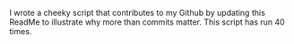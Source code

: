 I wrote a cheeky script that contributes to my Github by updating this ReadMe to illustrate why more than commits matter. This script has run 40 times.